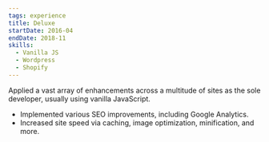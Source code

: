 ```yaml
---
tags: experience
title: Deluxe
startDate: 2016-04
endDate: 2018-11
skills:
  - Vanilla JS
  - Wordpress
  - Shopify
---
```


Applied a vast array of enhancements across a multitude of sites as the sole developer, usually using vanilla JavaScript.

- Implemented various SEO improvements, including Google Analytics.
- Increased site speed via caching, image optimization, minification, and more.
